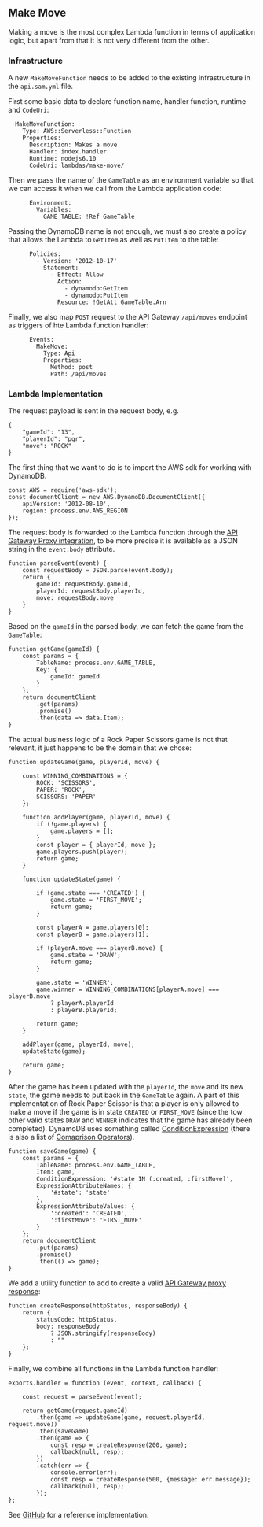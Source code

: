 ## Make Move

Making a move is the most complex Lambda function in terms of application logic, but apart from that it is not very different from the other. 

### Infrastructure 

A new `MakeMoveFunction` needs to be added to the existing infrastructure in the `api.sam.yml` file.

First some basic data to declare function name, handler function, runtime and `CodeUri`:
```
  MakeMoveFunction:
    Type: AWS::Serverless::Function
    Properties:
      Description: Makes a move
      Handler: index.handler
      Runtime: nodejs6.10
      CodeUri: lambdas/make-move/
```
Then we pass the name of the `GameTable` as an environment variable so that we can access it when we call from the Lambda application code:
```
      Environment:
        Variables:
          GAME_TABLE: !Ref GameTable
```
Passing the DynamoDB name is not enough, we must also create a policy that allows the Lambda to `GetItem` as well as `PutItem` to the
table:
```          
      Policies:
        - Version: '2012-10-17'
          Statement:
            - Effect: Allow
              Action:
                - dynamodb:GetItem
                - dynamodb:PutItem
              Resource: !GetAtt GameTable.Arn
```
Finally, we also map `POST` request to the API Gateway `/api/moves` endpoint as triggers of hte Lambda function handler:
```
      Events:
        MakeMove:
          Type: Api
          Properties:
            Method: post
            Path: /api/moves
```
 


### Lambda Implementation

The request payload is sent in the request body, e.g.

```
{
    "gameId": "13",
    "playerId": "pqr",
    "move": "ROCK"
}
```

The first thing that we want to do is to import the AWS sdk for working with DynamoDB.

```
const AWS = require('aws-sdk');
const documentClient = new AWS.DynamoDB.DocumentClient({
    apiVersion: '2012-08-10',
    region: process.env.AWS_REGION
});
```


The request body is forwarded to the Lambda function through the [API Gateway Proxy integration](http://docs.aws.amazon.com/apigateway/latest/developerguide/api-gateway-set-up-simple-proxy.html#api-gateway-simple-proxy-for-lambda-input-format), to be more precise it is available as a JSON string in the `event.body` attribute.

```
function parseEvent(event) {
    const requestBody = JSON.parse(event.body);
    return {
        gameId: requestBody.gameId,
        playerId: requestBody.playerId,
        move: requestBody.move
    }
}
``` 

Based on the `gameId` in the parsed body, we can fetch the game from the `GameTable`: 

```
function getGame(gameId) {
    const params = {
        TableName: process.env.GAME_TABLE,
        Key: {
            gameId: gameId
        }
    };
    return documentClient
        .get(params)
        .promise()
        .then(data => data.Item);
}
```

The actual business logic of a Rock Paper Scissors game is not that relevant, it just happens to be the domain that we chose:

```
function updateGame(game, playerId, move) {

    const WINNING_COMBINATIONS = {
        ROCK: 'SCISSORS',
        PAPER: 'ROCK',
        SCISSORS: 'PAPER'
    };

    function addPlayer(game, playerId, move) {
        if (!game.players) {
            game.players = [];
        }
        const player = { playerId, move };
        game.players.push(player);
        return game;
    }

    function updateState(game) {

        if (game.state === 'CREATED') {
            game.state = 'FIRST_MOVE';
            return game;
        }

        const playerA = game.players[0];
        const playerB = game.players[1];

        if (playerA.move === playerB.move) {
            game.state = 'DRAW';
            return game;
        }

        game.state = 'WINNER';
        game.winner = WINNING_COMBINATIONS[playerA.move] === playerB.move
            ? playerA.playerId
            : playerB.playerId;

        return game;
    }

    addPlayer(game, playerId, move);
    updateState(game);

    return game;
}
``` 

After the game has been updated with the `playerId`, the `move` and its new `state`, the game needs to put back in the `GameTable` again. A part of this implementation of Rock Paper Scissor is that a player is only allowed to make a move if the game is in state `CREATED` or `FIRST_MOVE` (since the tow other valid states `DRAW` and `WINNER` indicates that the game has already been completed). DynamoDB uses something called [ConditionExpression](http://docs.aws.amazon.com/amazondynamodb/latest/developerguide/Expressions.ConditionExpressions.html#Expressions.ConditionExpressions.SimpleComparisons) (there is also a list of [Comaprison Operators](http://docs.aws.amazon.com/amazondynamodb/latest/developerguide/Expressions.OperatorsAndFunctions.html)). 

```
function saveGame(game) {
    const params = {
        TableName: process.env.GAME_TABLE,
        Item: game,
        ConditionExpression: '#state IN (:created, :firstMove)',
        ExpressionAttributeNames: {
            '#state': 'state'
        },
        ExpressionAttributeValues: {
            ':created': 'CREATED',
            ':firstMove': 'FIRST_MOVE'
        }
    };
    return documentClient
        .put(params)
        .promise()
        .then(() => game);
}
``` 

We add a utility function to add to create a valid [API Gateway proxy response](http://docs.aws.amazon.com/apigateway/latest/developerguide/api-gateway-set-up-simple-proxy.html#api-gateway-simple-proxy-for-lambda-output-format):

```
function createResponse(httpStatus, responseBody) {
    return {
        statusCode: httpStatus,
        body: responseBody
            ? JSON.stringify(responseBody)
            : ""
    };
}
```

Finally, we combine all functions in the Lambda function handler:

```
exports.handler = function (event, context, callback) {

    const request = parseEvent(event);

    return getGame(request.gameId)
        .then(game => updateGame(game, request.playerId, request.move))
        .then(saveGame)
        .then(game => {
            const resp = createResponse(200, game);
            callback(null, resp);
        })
        .catch(err => {
            console.error(err);
            const resp = createResponse(500, {message: err.message});
            callback(null, resp);
        });
};
```

See [GitHub](https://github.com/jayway/going-serverless-workshop/blob/master/lambdas/make-move/index.js) for a reference implementation.
